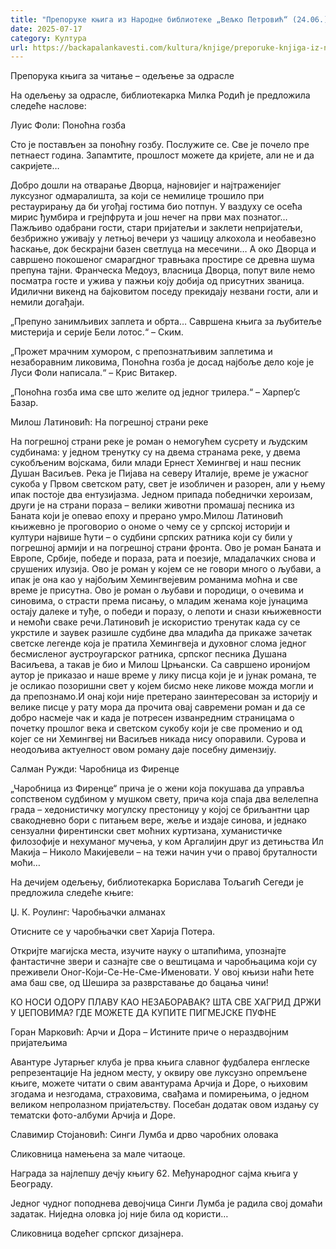 ```yaml
---
title: "Препоруке књига из Народне библиотеке „Вељко Петровић“ (24.06.)"
date: 2025-07-17
category: Култура
url: https://backapalankavesti.com/kultura/knjige/preporuke-knjiga-iz-narodne-biblioteke-veljko-petrovic-24-06/
---
```


Препорука књига за читање – одељење за одрасле

На одељењу за одрасле, библиотекарка Милка Родић је предложила следеће наслове:

Луис Фоли: Поноћна гозба

Сто је постављен за поноћну гозбу. Послужите се. Све је почело пре петнаест година.
Запамтите, прошлост можете да кријете, али не и да сакријете…

Добро дошли на отварање Дворца, најновијег и најтраженијег луксузног одмаралишта, за који се немилице трошило при рестаурирању да би угођај гостима био потпун. У ваздуху се осећа мирис ђумбира и грејпфрута и још нечег на први мах познатог… Пажљиво одабрани гости, стари пријатељи и заклети непријатељи, безбрижно уживају у летњој вечери уз чашицу алкохола и необавезно ћаскање, док бескрајни базен светлуца на месечини… А око Дворца и савршено покошеног смарагдног травњака простире се древна шума препуна тајни. Франческа Медоуз, власница Дворца, попут виле немо посматра госте и ужива у пажњи коју добија од присутних званица. Идилични викенд на бајковитом поседу прекидају незвани гости, али и немили догађаји.

„Препуно занимљивих заплета и обрта… Савршена књига за љубитеље мистерија и серије Бели лотос.“ – Ским.

„Прожет мрачним хумором, с препознатљивим заплетима и незаборавним ликовима, Поноћна гозба је досад најбоље дело које је Луси Фоли написала.“ – Крис Витакер.

„Поноћна гозба има све што желите од једног трилера.“ – Харпер’с Базар.

Милош Латиновић: На погрешној страни реке

На погрешној страни реке је роман о немогућем сусрету и људским судбинама: у једном тренутку су на двема странама реке, у двема сукобљеним војскама, били млади Ернест Хемингвеј и наш песник Душан Васиљев. Река је Пијава на северу Италије, време је ужасног сукоба у Првом светском рату, свет је изобличен и разорен, али у њему ипак постоје два ентузијазма. Једном припада победнички хероизам, други је на страни пораза – велики животни промашај песника из Баната који је опевао епоху и прерано умро.Милош Латиновић књижевно је проговорио о ономе о чему се у српској историји и култури највише ћути – о судбини српских ратника који су били у погрешној армији и на погрешној страни фронта. Ово је роман Баната и Европе, Србије, победе и пораза, рата и поезије, младалачких снова и срушених илузија. Ово је роман у којем се не говори много о љубави, а ипак је она као у најбољим Хемингвејевим романима моћна и све време је присутна. Ово је роман о љубави и породици, о очевима и синовима, о страсти према писању, о младим женама које јунацима остају далеке и туђе, о победи и поразу, о лепоти и снази књижевности и немоћи сваке речи.Латиновић је искористио тренутак када су се укрстиле и заувек разишле судбине два младића да прикаже зачетак светске легенде која је пратила Хемингвеја и духовног слома једног бесмисленог аустроугарског ратника, српског песника Душана Васиљева, а такав је био и Милош Црњански. Са савршено
иронијом аутор је приказао и наше време у лику писца који је и јунак романа, те је осликао позоришни свет у којем бисмо неке ликове можда могли и да препознамо.И онај који није претерано заинтересован за историју и велике писце у рату мора да прочита овај савремени роман и да се добро насмеје чак и када је потресен изванредним страницама о почетку прошлог века и светском сукобу који је све променио и од којег се ни Хемингвеј ни Васиљев никада нису опоравили. Сурова и неодољива актуелност овом роману даје посебну димензију.

Салман Ружди: Чаробница из Фиренце

„Чаробница из Фиренце“ прича је о жени која покушава да управља сопственом судбином у мушком свету, прича која спаја два велелепна града – хедонистичку могулску престоницу у којој се бриљантни цар свакодневно бори с питањем вере, жеље и издаје синова, и једнако сензуални фирентински свет моћних куртизана, хуманистичке филозофије и нехуманог мучења, у ком Аргалијин друг из детињства Ил Макија – Николо Макијевели – на тежи начин учи о правој бруталности моћи…

На дечијем одељењу, библиотекарка Борислава Тољагић Сегеди је предложила следеће књиге:

Џ. К. Роулинг: Чаробњачки алманах

Отисните се у чаробњачки свет Харија Потера.

Откријте магијска места, изучите науку о штапићима, упознајте фантастичне звери и сазнајте све о вештицама и чаробњацима који су преживели Оног-Који-Се-Не-Сме-Именовати. У овој књизи наћи ћете ама баш све, од Шешира за разврставање до бацања чини!

КО НОСИ ОДОРУ ПЛАВУ КАО НЕЗАБОРАВАК?
ШТА СВЕ ХАГРИД ДРЖИ У ЏЕПОВИМА?
ГДЕ МОЖЕТЕ ДА КУПИТЕ ПИГМЕЈСКЕ ПУФНЕ

Горан Марковић: Арчи и Дора – Истините приче о нераздвојним пријатељима

Авантуре Јутарњег клуба је прва књига славног фудбалера енглеске репрезентације На једном месту, у оквиру ове луксузно опремљене књиге, можете читати о свим авантурама Арчија и Доре, о њиховим згодама и незгодама, страховима, свађама и помирењима, о једном великом непролазном пријатељству. Посебан додатак овом издању су тематски фото-албуми Арчија и Доре.

Славимир Стојановић: Синги Лумба и дрво чаробних оловака

Сликовница намењена за мале читаоце.

Награда за најлепшу дечју књигу 62. Међународног сајма књига у Београду.

Једног чудног поподнева девојчица Синги Лумба је радила свој домаћи задатак. Ниједна оловка јој није била од користи…

Сликовница водећег српског дизајнера.
